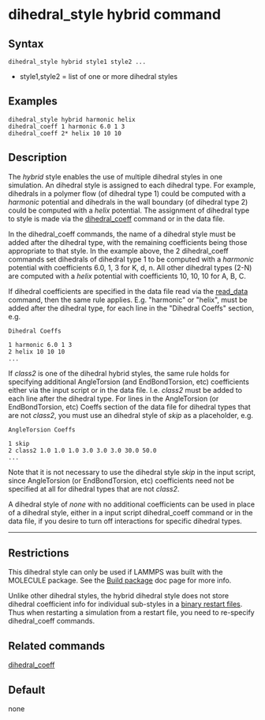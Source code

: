 # dihedral_style hybrid command

## Syntax

``` LAMMPS
dihedral_style hybrid style1 style2 ...
```

-   style1,style2 = list of one or more dihedral styles

## Examples

``` LAMMPS
dihedral_style hybrid harmonic helix
dihedral_coeff 1 harmonic 6.0 1 3
dihedral_coeff 2* helix 10 10 10
```

## Description

The *hybrid* style enables the use of multiple dihedral styles in one
simulation. An dihedral style is assigned to each dihedral type. For
example, dihedrals in a polymer flow (of dihedral type 1) could be
computed with a *harmonic* potential and dihedrals in the wall boundary
(of dihedral type 2) could be computed with a *helix* potential. The
assignment of dihedral type to style is made via the
[dihedral_coeff](dihedral_coeff) command or in the data file.

In the dihedral_coeff commands, the name of a dihedral style must be
added after the dihedral type, with the remaining coefficients being
those appropriate to that style. In the example above, the 2
dihedral_coeff commands set dihedrals of dihedral type 1 to be computed
with a *harmonic* potential with coefficients 6.0, 1, 3 for K, d, n. All
other dihedral types (2-N) are computed with a *helix* potential with
coefficients 10, 10, 10 for A, B, C.

If dihedral coefficients are specified in the data file read via the
[read_data](read_data) command, then the same rule applies. E.g.
\"harmonic\" or \"helix\", must be added after the dihedral type, for
each line in the \"Dihedral Coeffs\" section, e.g.

    Dihedral Coeffs

    1 harmonic 6.0 1 3
    2 helix 10 10 10
    ...

If *class2* is one of the dihedral hybrid styles, the same rule holds
for specifying additional AngleTorsion (and EndBondTorsion, etc)
coefficients either via the input script or in the data file. I.e.
*class2* must be added to each line after the dihedral type. For lines
in the AngleTorsion (or EndBondTorsion, etc) Coeffs section of the data
file for dihedral types that are not *class2*, you must use an dihedral
style of *skip* as a placeholder, e.g.

    AngleTorsion Coeffs

    1 skip
    2 class2 1.0 1.0 1.0 3.0 3.0 3.0 30.0 50.0
    ...

Note that it is not necessary to use the dihedral style *skip* in the
input script, since AngleTorsion (or EndBondTorsion, etc) coefficients
need not be specified at all for dihedral types that are not *class2*.

A dihedral style of *none* with no additional coefficients can be used
in place of a dihedral style, either in a input script dihedral_coeff
command or in the data file, if you desire to turn off interactions for
specific dihedral types.

------------------------------------------------------------------------

## Restrictions

This dihedral style can only be used if LAMMPS was built with the
MOLECULE package. See the [Build package](Build_package) doc page for
more info.

Unlike other dihedral styles, the hybrid dihedral style does not store
dihedral coefficient info for individual sub-styles in a [binary restart
files](restart). Thus when restarting a simulation from a restart file,
you need to re-specify dihedral_coeff commands.

## Related commands

[dihedral_coeff](dihedral_coeff)

## Default

none
